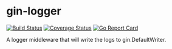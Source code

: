 # gin-logger

[![Build Status](https://travis-ci.org/miclle/gin-logger.svg?branch=develop)](https://travis-ci.org/miclle/gin-logger)
[![Coverage Status](https://coveralls.io/repos/github/miclle/gin-logger/badge.svg?branch=develop)](https://coveralls.io/github/miclle/gin-logger?branch=develop)
[![Go Report Card](https://goreportcard.com/badge/github.com/miclle/gin-logger)](https://goreportcard.com/report/github.com/miclle/gin-logger)

A logger middleware that will write the logs to gin.DefaultWriter.

